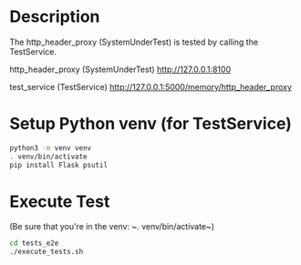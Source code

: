 
# Description

The http_header_proxy (SystemUnderTest) is tested by calling the TestService.

http_header_proxy (SystemUnderTest)
<http://127.0.0.1:8100>

test_service (TestService)
<http://127.0.0.1:5000/memory/http_header_proxy>

# Setup Python venv (for TestService)

```sh
python3 -m venv venv
. venv/bin/activate
pip install Flask psutil
```

# Execute Test

(Be sure that you're in the venv: ~. venv/bin/activate~)

```sh
cd tests_e2e
./execute_tests.sh
```
